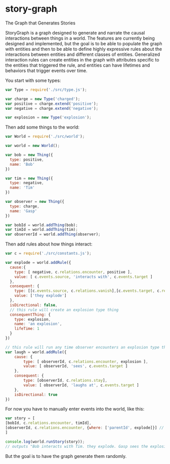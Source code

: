 # story-graph
The Graph that Generates Stories

StoryGraph is a graph designed to generate and narrate the causal interactions between things in a world. The features are currently being designed and implemented, but the goal is to be able to populate the graph with entities and then to be able to define highly expressive rules about the interactions between entities and different classes of entities. Generalized interaction rules can create entities in the graph with attributes specific to the entities that triggered the rule, and entities can have lifetimes and behaviors that trigger events over time.

You start with some types:
```javascript
var Type = require('./src/type.js');

var charge = new Type('charged');
var positive = charge.extend('positive');
var negative = charge.extend('negative');

var explosion = new Type('explosion');
```
Then add some things to the world:
```javascript
var World = require('./src/world');

var world = new World();

var bob = new Thing({
  type: positive,
  name: 'Bob'
})

var tim = new Thing({
  type: negative,
  name: 'Tim'
})

var observer = new Thing({
  type: charge,
  name: 'Gasp'
})

var bobId = world.addThing(bob);
var timId = world.addThing(tim);
var observerId = world.addThing(observer);
```
Then add rules about how things interact:
```javascript
var c = require('./src/constants.js');

var explode = world.addRule({
  cause:{
    type: [ negative, c.relations.encounter, positive ],
    value: [ c.events.source, 'interacts with', c.events.target ]
  },
  consequent: {
    type: [[c.events.source, c.relations.vanish],[c.events.target, c.relations.vanish]],
    value: ['they explode']
  },
  isDirectional: false,
  // this rule will create an explosion type thing
  consequentThing: {
    type: explosion,
    name: 'an explosion',
    lifeTime: 1
  }
})

// this rule will run any time observer encounters an explosion type thing
var laugh = world.addRule({
	cause: {
		type: [ observerId, c.relations.encounter, explosion ],
		value: [ observerId, 'sees', c.events.target ]
	},
	consequent: {
		type: [observerId, c.relations.stay],
		value: [ observerId, 'laughs at', c.events.target ]
	},
	isDirectional: true
})

```
For now you have to manually enter events into the world, like this:
```javascript
var story = [
[bobId, c.relations.encounter, timId],
[observerId, c.relations.encounter, {where: ['parentId', explode]}] // indicates child thing of explode rule
]

console.log(world.runStory(story));
// outputs "Bob interacts with Tim. they explode. Gasp sees the explosion. Gasp laughs at the explosion."
```
But the goal is to have the graph generate them randomly.
